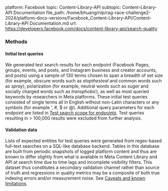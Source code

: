 platform: Facebook
topic: Content-Library-API
subtopic: Content-Library-API Documentation
file_path: /home/bhuang/nlp/rag-race-challenge2-2024/platform-docs-versions/Facebook_Content-Library-API/Content-Library-API Documentation.md
url: https://developers.facebook.com/docs/content-library-api/search-quality


### Methods

#### Initial test queries

We generated test search results for each endpoint (Facebook Pages, groups, events, and posts, and Instagram business and creator accounts, and posts) using a sample of 130 terms chosen to span a breadth of set size (for example, obscure words such as _stopthesteal_ and common words such as _spray_), polarization (for example, neutral words such as _sugar_ and socially charged words such as _transphobic_), as well as most queried keywords by researchers in Meta platforms. These initial test queries consisted of single terms all in English without non-Latin characters or any symbols (for example ‘, #, $ or @). Additional query parameters for each endpoint are listed in [Test search scope for endpoints](#scope). Test queries resulting in > 100,000 results were excluded from further analysis.

#### Validation data

Lists of expected entities for test queries were generated from regex-based full-text searches on a SQL-like database backend. Tables in this database are built from periodic snapshots of logged platform content and thus are known to differ slightly from what is available in Meta Content Library and API at search time due to time lags and incomplete visibility filters. This dataset thus constitutes a secondary validation channel rather than source of truth and regressions in quality metrics may be a composite of both true indexing errors and/or measurement noise. See [Caveats and known limitations](#caveats).